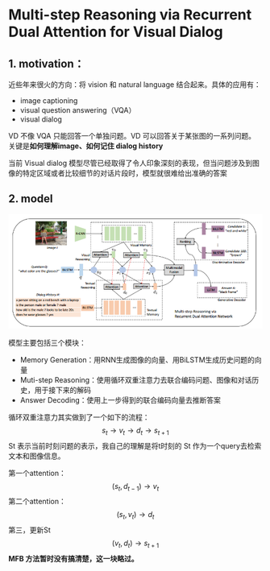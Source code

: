 # Multi-step Reasoning via Recurrent Dual Attention for Visual Dialog

## 1. motivation： 

近些年来很火的方向：将 vision 和 natural language 结合起来。具体的应用有：

- image captioning
- visual question answering（VQA）
- visual dialog

VD 不像 VQA 只能回答一个单独问题。VD 可以回答关于某张图的一系列问题。关键是**如何理解image、如何记住 dialog history**

当前 Visual dialog 模型尽管已经取得了令人印象深刻的表现，但当问题涉及到图像的特定区域或者比较细节的对话片段时，模型就很难给出准确的答案

## 2. model

![1557916566283](1557916566283.png)

模型主要包括三个模块：

- Memory Generation：用RNN生成图像的向量、用BiLSTM生成历史问题的向量
- Muti-step Reasoning：使用循环双重注意力去联合编码问题、图像和对话历史，用于接下来的解码
- Answer Decoding：使用上一步得到的联合编码向量去推断答案

循环双重注意力其实做到了一个如下的流程：
$$
s_t \rightarrow v_t \rightarrow d_t \rightarrow s_{t+1}
$$
St 表示当前时刻问题的表示，我自己的理解是将t时刻的 St 作为一个query去检索文本和图像信息。

第一个attention：
$$
(s_t,d_{t-1}) \rightarrow v_t
$$
第二个attention：
$$
(s_t,v_t) \rightarrow d_t
$$
第三，更新St
$$
(v_t,d_t) \rightarrow s_{t+1}
$$
**MFB 方法暂时没有搞清楚，这一块略过。**

